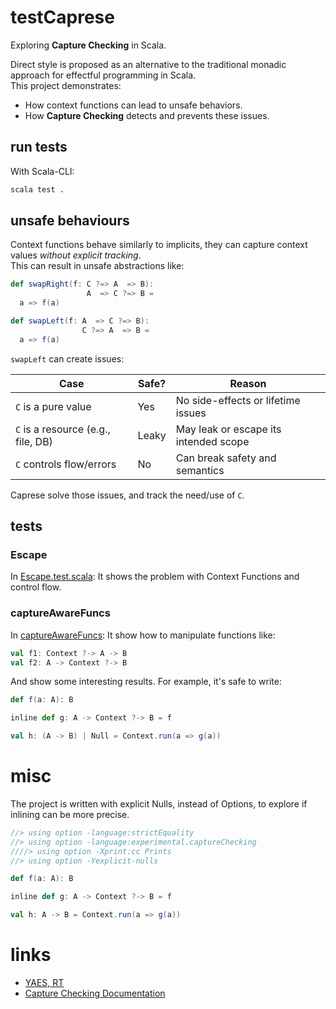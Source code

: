 # testCaprese


Exploring **Capture Checking** in Scala.

Direct style is proposed as an alternative to the traditional monadic approach for effectful programming in Scala.  
This project demonstrates:

- How context functions can lead to unsafe behaviors.
- How **Capture Checking** detects and prevents these issues.

## run tests
With Scala-CLI:
```bash
scala test .
```

## unsafe behaviours

Context functions behave similarly to implicits, they can capture context values *without explicit tracking*.  
This can result in unsafe abstractions like:

```scala
def swapRight(f: C ?=> A  => B): 
                 A  => C ?=> B = 
  a => f(a)

def swapLeft(f: A  => C ?=> B): 
                C ?=> A  => B = 
  a => f(a)
```

`swapLeft` can create issues:

| Case                               | Safe? | Reason                                |
|------------------------------------|-------| ------------------------------------- |
| `C` is a pure value                | Yes   | No side-effects or lifetime issues    |
| `C` is a resource (e.g., file, DB) | Leaky | May leak or escape its intended scope |
| `C` controls flow/errors           | No    | Can break safety and semantics        |

Caprese solve those issues, and track the need/use of `C`.

## tests

### Escape
In [Escape.test.scala](./Escape.test.scala):
It shows the problem with Context Functions and control flow.

### captureAwareFuncs
In [captureAwareFuncs](./captureAwareFuncs.scala):
It show how to manipulate functions like:
```scala
val f1: Context ?-> A -> B
val f2: A -> Context ?-> B
```
And show some interesting results. For example, it's safe to write:
```scala
def f(a: A): B

inline def g: A -> Context ?-> B = f

val h: (A -> B) | Null = Context.run(a => g(a))
```

# misc

The project is written with explicit Nulls, instead of Options, to explore if inlining can be more precise.
```scala
//> using option -language:strictEquality
//> using option -language:experimental.captureChecking
////> using option -Xprint:cc Prints
//> using option -Yexplicit-nulls
```
```scala
def f(a: A): B

inline def g: A -> Context ?-> B = f

val h: A -> B = Context.run(a => g(a))
```

# links
* [YAES, RT](https://github.com/rcardin/yaes/discussions/33)
* [Capture Checking Documentation](https://docs.scala-lang.org/scala3/reference/experimental/cc.html)
